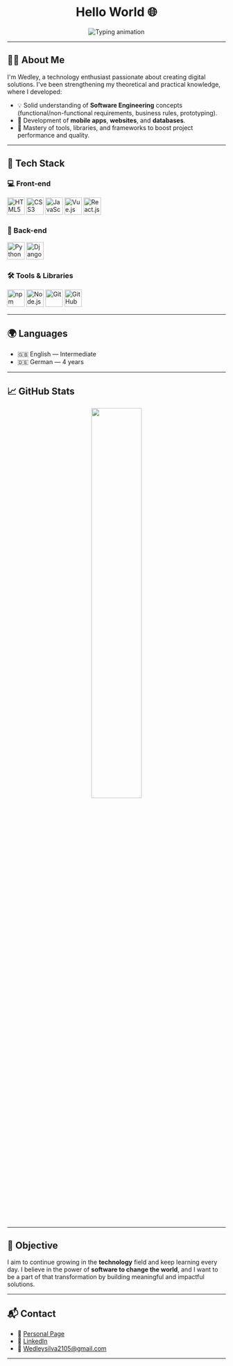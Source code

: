 <h1 align="center">Hello World 🌐</h1>

<p align="center">
  <img src="https://readme-typing-svg.herokuapp.com?font=Fira+Code&weight=600&size=22&pause=50&color=00BFFF&center=true&vCenter=true&multiline=true&width=800&height=80&lines=I'm+Wedley+Silva;Software+Engineer!;" alt="Typing animation" />
</p>

---

## 👨‍💻 About Me

I'm Wedley, a technology enthusiast passionate about creating digital solutions. I've been strengthening my theoretical and practical knowledge, where I developed:

- 💡 Solid understanding of **Software Engineering** concepts (functional/non-functional requirements, business rules, prototyping).
- 📱 Development of **mobile apps**, **websites**, and **databases**.
- 🚀 Mastery of tools, libraries, and frameworks to boost project performance and quality.

---

## 🚀 Tech Stack

### 💻 Front-end
<p>
  <img src="https://cdn.jsdelivr.net/gh/devicons/devicon/icons/html5/html5-original.svg" width="40" title="HTML5"/>
  <img src="https://cdn.jsdelivr.net/gh/devicons/devicon/icons/css3/css3-original.svg" width="40" title="CSS3"/>
  <img src="https://cdn.jsdelivr.net/gh/devicons/devicon/icons/javascript/javascript-original.svg" width="40" title="JavaScript"/>
  <img src="https://cdn.jsdelivr.net/gh/devicons/devicon/icons/vuejs/vuejs-original.svg" width="40" title="Vue.js"/>
  <img src="https://cdn.jsdelivr.net/gh/devicons/devicon/icons/react/react-original.svg" width="40" title="React.js & React Native"/>
</p>

### 🧠 Back-end
<p>
  <img src="https://cdn.jsdelivr.net/gh/devicons/devicon/icons/python/python-original.svg" width="40" title="Python"/>
  <img src="https://cdn.jsdelivr.net/gh/devicons/devicon/icons/django/django-plain.svg" width="40" title="Django"/>
</p>

### 🛠 Tools & Libraries
<p>
  <img src="https://cdn.jsdelivr.net/gh/devicons/devicon/icons/npm/npm-original-wordmark.svg" width="40" title="npm"/>
  <img src="https://cdn.jsdelivr.net/gh/devicons/devicon/icons/nodejs/nodejs-original.svg" width="40" title="Node.js"/>
  <img src="https://cdn.jsdelivr.net/gh/devicons/devicon/icons/git/git-original.svg" width="40" title="Git"/>
  <img src="https://cdn.jsdelivr.net/gh/devicons/devicon/icons/github/github-original.svg" width="40" title="GitHub"/>
</p>

---

## 🌍 Languages

- 🇬🇧 English — Intermediate  
- 🇩🇪 German — 4 years  

---

## 📈 GitHub Stats

<p align="center">
  <img src="https://github-readme-stats.vercel.app/api?username=WedleySilva&show_icons=true&theme=react&hide_border=true&include_all_commits=true" width="48%" />
</p>

---

## 🎯 Objective

I aim to continue growing in the **technology** field and keep learning every day. I believe in the power of **software to change the world**, and I want to be a part of that transformation by building meaningful and impactful solutions.

---

## 📬 Contact

- 🔗 [Personal Page](https://wedley.vercel.app)  
- 💼 [LinkedIn](https://www.linkedin.com/in/wedley-silva-809104247)  
- 📧 Wedleysilva2105@gmail.com

---
